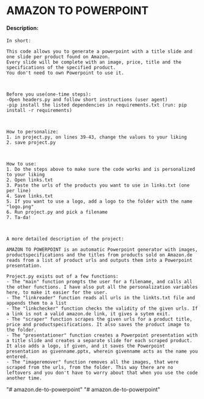 # AMAZON TO POWERPOINT

#### Description:

    In short:

    This code allows you to generate a powerpoint with a title slide and one slide per product found on Amazon.
    Every slide will be complete with an image, price, title and the specifications of the specified product.
    You don't need to own Powerpoint to use it.



    Before you use(one-time steps):
    -Open headers.py and follow short instructions (user agent)
    -pip install the listed dependencies in requirements.txt (run: pip install -r requirements)



    How to personalize:
    1. in project.py, on lines 39-43, change the values to your liking
    2. save project.py



    How to use:
    1. Do the steps above to make sure the code works and is personalized to your liking
    2. Open links.txt
    3. Paste the urls of the products you want to use in links.txt (one per line)
    4. Save links.txt
    5. If you want to use a logo, add a logo to the folder with the name "logo.png"
    6. Run project.py and pick a filename
    7. Ta-da!



    A more detailed description of the project:

    AMAZON TO POWERPOINT is an automatic Powerpoint generator with images, productspecifications and the titles from products sold on Amazon.de
    reads from a list of product urls and outputs them into a Powerpoint presentation.

    Project.py exists out of a few functions:
    - The "main" function prompts the user for a filename, and calls all the other functions. I have also put all the personalization variables here, to make it easier for the user.
    - The "linkreader" function reads all urls in the linkts.txt file and appends them to a list
    - The "linkchecker" function checks the validity of the given urls. If a link is not a valid amazon.de link, it gives a sytem exit.
    - The "scraper" function scrapes the given urls for a product title, price and productspecifications. It also saves the product image to the folder.
    - The "presentationer" function creates a Powerpoint presentation with a title slide and creates a separate slide for each scraped product. It also adds a logo, if given, and it saves the Powerpoint presentation as givenname.pptx, wherein givenname acts as the name you entered.
    - The "imageremover" function removes all the images, that were scraped from the urls, from the folder. This way there are no leftovers and you don't have to worry about that when you use the code another time.
"# amazon.de-to-powerpoint" 
"# amazon.de-to-powerpoint" 

